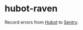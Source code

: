 # hubot-raven

Record errors from [Hubot](https://github.com/github/hubot) to [Sentry](https://github.com/getsentry/sentry).
